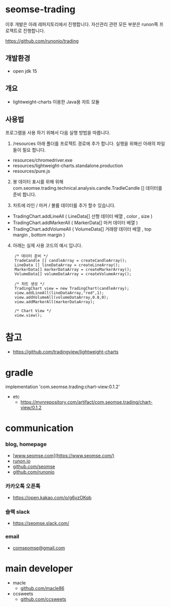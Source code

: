 # seomse-trading
이후 개발은 아래 레파지토리에서 진행합니다. 자산관리 관련 모든 부분은 runon쪽 프로젝트로 진행합니다.

https://github.com/runonio/trading
## 개발환경
- open jdk 15

## 개요
- lightweight-charts 이용한 Java용 차트 모듈 

## 사용법
프로그램을 사용 하기 위해서 다음 실행 방법을 따릅니다.

1. /resources 아래 폴더를 프로젝트 경로에 추가 합니다. 실행을 위해선 아래의 파일들이 필요 합니다. 
 * resources/chromedriver.exe
 * resources/lightweight-charts.standalone.production
 * resources/pure.js

2. 봉 데이터 표시를 위해 위해 com.seomse.trading.technical.analysis.candle.TradleCandle [] 데이터를 준비 합니다.

3. 차트에 라인 / 마커 / 볼륨 데이터를 추가 할수 있습니다.
* TradingChart.addLineAll ( LineData[] 선형 데이터 배열 , color , size )
* TradingChart.addMarkerAll ( MarkerData[] 마커 데이터 배열 )
* TradingChart.addVolumeAll ( VolumeData[] 거래량 데이터 배열 , top margin , bottom margin )

4. 아래는 실제 사용 코드의 예시 입니다.

```
    /* 데이터 준비 */
    TradeCandle [] candleArray = createCandleArray();
    LineData [] lineDataArray = createLineArray();
    MarkerData[] markerDataArray = createMarkerArray();
    VolumeData[] volumeDataArray = createVolumeArray();

    /* 차트 생성 */
    TradingChart view = new TradingChart(candleArray);
    view.addLineAll(lineDataArray,"red",1);
    view.addVolumeAll(volumeDataArray,0.8,0);
    view.addMarkerAll(markerDataArray);
    
    /* Chart View */
    view.view();
```


# 참고
 - https://github.com/tradingview/lightweight-charts

# gradle
implementation 'com.seomse.trading:chart-view:0.1.2'
- etc
    - https://mvnrepository.com/artifact/com.seomse.trading/chart-view/0.1.2

# communication
### blog, homepage
- [www.seomse.com](https://www.seomse.com/)
- [runon.io](https://runon.io)
- [github.com/seomse](https://github.com/seomse)
- [github.com/runonio](https://github.com/runonio)

### 카카오톡 오픈톡
 - https://open.kakao.com/o/g6vzOKqb

### 슬랙 slack
- https://seomse.slack.com/

### email
 - comseomse@gmail.com
 
 
# main developer
 - macle
    -  [github.com/macle86](https://github.com/macle86)
 - ccsweets
    -  [github.com/ccsweets](https://github.com/ccsweets)